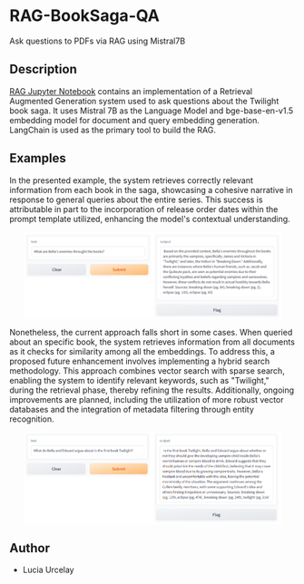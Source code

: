 # RAG-BookSaga-QA
Ask questions to PDFs via RAG using Mistral7B

## Description
[RAG Jupyter Notebook](RAG_BookSaga_QA.ipynb) contains an implementation of a Retrieval Augmented Generation system used to ask questions about the Twilight book saga. It uses Mistral 7B as the Language Model and bge-base-en-v1.5 embedding model for document and query embedding generation. LangChain is used as the primary tool to build the RAG.

## Examples

In the presented example, the system retrieves correctly relevant information from each book in the saga, showcasing a cohesive narrative in response to general queries about the entire series. This success is attributable in part to the incorporation of release order dates within the prompt template utilized, enhancing the model's contextual understanding.
<p align="center">
    <img src="assets/img_1.png" alt="example1" width="90%" style="display: block; margin: 0 auto">
</p>

Nonetheless, the current approach falls short in some cases. When queried about an specific book, the system retrieves information from all documents as it checks for similarity among all the embeddings.  To address this, a proposed future enhancement involves implementing a hybrid search methodology. This approach combines vector search with sparse search, enabling the system to identify relevant keywords, such as "Twilight," during the retrieval phase, thereby refining the results.
Additionally, ongoing improvements are planned, including the utilization of more robust vector databases and the integration of metadata filtering through entity recognition. 
<p align="center">
    <img src="assets/img_2.png" alt="example2" width="90%" style="display: block; margin: 0 auto">
</p>

## Author
* Lucia Urcelay
